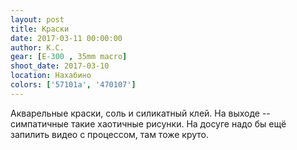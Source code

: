 ```yaml
---
layout: post
title: Краски
date: 2017-03-11 00:00:00
author: К.С.
gear: [E-300 , 35mm macro]
shoot_date: 2017-03-10
location: Нахабино
colors: ['57101a', '470107']
---
```


Акварельные краски, соль и силикатный клей. На выходе -- симпатичные такие хаотичные рисунки. На досуге надо бы ещё запилить видео с процессом, там тоже круто.
